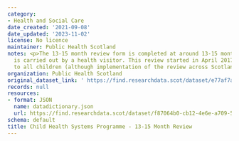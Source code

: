 ```yaml
---
category:
- Health and Social Care
date_created: '2021-09-08'
date_updated: '2023-11-02'
license: No licence
maintainer: Public Health Scotland
notes: <p>The 13-15 month review form is completed at around 13-15 months of age and
  is carried out by a health visitor. This review started in April 2017 and is offered
  to all children (although implementation of the review across Scotland may vary)</p>
organization: Public Health Scotland
original_dataset_link: ' https://find.researchdata.scot/dataset/e77af7a3-32fa-4a08-8455-4fb489e5b64a'
records: null
resources:
- format: JSON
  name: datadictionary.json
  url: https://find.researchdata.scot/dataset/f87064b0-cb12-4e6e-a709-52e776a0f6b7/resource/e77af7a3-32fa-4a08-8455-4fb489e5b64a/download/datadictionary.json
schema: default
title: Child Health Systems Programme - 13-15 Month Review
---
```


